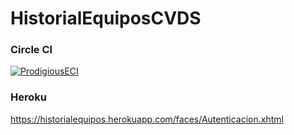 # HistorialEquiposCVDS

### Circle CI

[![ProdigiousECI](https://circleci.com/gh/ProdigiousECI/HistorialEquiposCVDS.svg?style=svg)](https://app.circleci.com/pipelines/github/ProdigiousECI/HistorialEquiposCVDS)


### Heroku

https://historialequipos.herokuapp.com/faces/Autenticacion.xhtml
